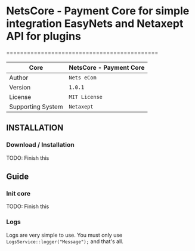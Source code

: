 # NetsCore - Payment Core for simple integration EasyNets and Netaxept API for plugins
============================================

| Core              | NetsCore - Payment Core |
|-------------------|-------------------------|
| Author            | `Nets eCom`             |
| Version           | `1.0.1`                 |
| License           | `MIT License`           |
| Supporting System | `Netaxept`              |

## INSTALLATION

### Download / Installation

 TODO: Finish this


## Guide

### Init core

TODO: Finish this

### Logs

Logs are very simple to use. You must only use ``LogsService::logger("Message");`` and that's all.
